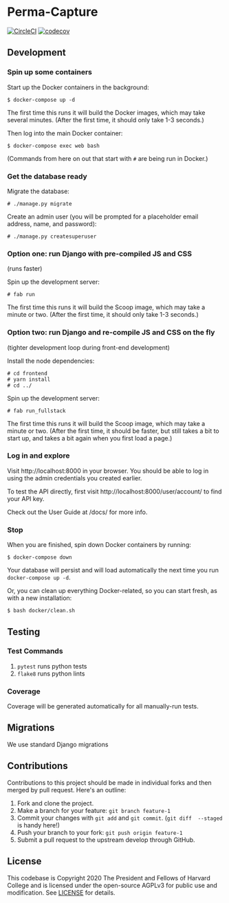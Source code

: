 # Perma-Capture

[![CircleCI](https://circleci.com/gh/harvard-lil/perma-capture.svg?style=svg)](https://circleci.com/gh/harvard-lil/perma-capture)
[![codecov](https://codecov.io/gh/harvard-lil/perma-capture/branch/develop/graph/badge.svg)](https://codecov.io/gh/harvard-lil/perma-capture)

## Development

### Spin up some containers

Start up the Docker containers in the background:

    $ docker-compose up -d

The first time this runs it will build the Docker images, which
may take several minutes. (After the first time, it should only take
1-3 seconds.)

Then log into the main Docker container:

    $ docker-compose exec web bash

(Commands from here on out that start with `#` are being run in Docker.)

### Get the database ready

Migrate the database:

    # ./manage.py migrate

Create an admin user (you will be prompted for a placeholder email address, name, and password):

    # ./manage.py createsuperuser

### Option one: run Django with pre-compiled JS and CSS

(runs faster)

Spin up the development server:

    # fab run

The first time this runs it will build the Scoop image, which may take a minute
or two. (After the first time, it should only take 1-3 seconds.)

### Option two: run Django and re-compile JS and CSS on the fly

(tighter development loop during front-end development)

Install the node dependencies:

    # cd frontend
    # yarn install
    # cd ../

Spin up the development server:

    # fab run_fullstack

The first time this runs it will build the Scoop image, which may take a minute
or two. (After the first time, it should be faster, but still takes a bit to
start up, and takes a bit again when you first load a page.)

### Log in and explore

Visit http://localhost:8000 in your browser. You should be able to log in using
the admin credentials you created earlier.

To test the API directly, first visit http://localhost:8000/user/account/ to find your API key.

Check out the User Guide at /docs/ for more info.

### Stop

When you are finished, spin down Docker containers by running:

    $ docker-compose down

Your database will persist and will load automatically the next time you run `docker-compose up -d`.

Or, you can clean up everything Docker-related, so you can start fresh, as with a new installation:

    $ bash docker/clean.sh


## Testing

### Test Commands

1. `pytest` runs python tests
1. `flake8` runs python lints

### Coverage

Coverage will be generated automatically for all manually-run tests.

## Migrations

We use standard Django migrations

## Contributions

Contributions to this project should be made in individual forks and then merged by pull request. Here's an outline:

1. Fork and clone the project.
1. Make a branch for your feature: `git branch feature-1`
1. Commit your changes with `git add` and `git commit`. (`git diff  --staged` is handy here!)
1. Push your branch to your fork: `git push origin feature-1`
1. Submit a pull request to the upstream develop through GitHub.

## License

This codebase is Copyright 2020 The President and Fellows of Harvard College and is licensed under the open-source AGPLv3 for public use and modification. See [LICENSE](LICENSE) for details.
